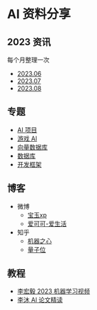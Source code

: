 # AI 资料分享 

## 2023 资讯 

每个月整理一次

+ [2023.06](src/2023/06.md)
+ [2023.07](src/2023/07.md)
+ [2023.08](src/2023/08.md)

## 专题

+ [AI 项目](src/topic/ai_project.md)
+ [游戏 AI](src/topic/ai_in_game.md)
+ [向量数据库](src/topic/vector_database.md)
+ [数据库](src/topic/database.md)
+ [开发框架](src/topic/framework.md) 

## 博客

+ 微博
    - [宝玉xp](https://weibo.com/u/1727858283)
    - [爱可可-爱生活](https://weibo.com/1402400261)
+ 知乎
    - [机器之心](https://www.zhihu.com/org/ji-qi-zhi-xin-65)
    - [量子位](https://www.zhihu.com/org/liang-zi-wei-48)

## 教程

+ [李宏毅 2023 机器学习视频](https://www.bilibili.com/video/BV1TD4y137mP/)
+ [李沐 AI 论文精读](https://space.bilibili.com/1567748478/channel/collectiondetail?sid=32744)